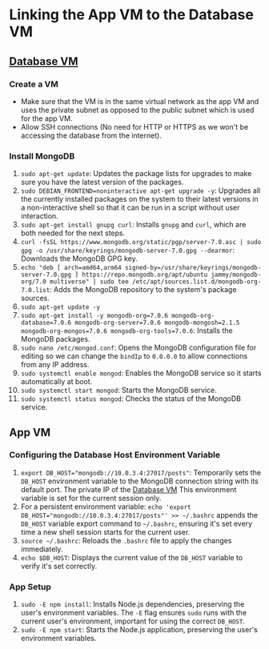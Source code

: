 # Linking the App VM to the Database VM

## [Database VM](#database-vm)

### Create a VM

-   Make sure that the VM is in the same virtual network as the app VM and uses the private subnet as opposed to the public subnet which is used for the app VM.
-   Allow SSH connections (No need for HTTP or HTTPS as we won't be accessing the database from the internet).

### Install MongoDB

1. `sudo apt-get update`: Updates the package lists for upgrades to make sure you have the latest version of the packages.
2. `sudo DEBIAN_FRONTEND=noninteractive apt-get upgrade -y`: Upgrades all the currently installed packages on the system to their latest versions in a non-interactive shell so that it can be run in a script without user interaction.
3. `sudo apt-get install gnupg curl`: Installs `gnupg` and `curl`, which are both needed for the next steps.
4. `curl -fsSL https://www.mongodb.org/static/pgp/server-7.0.asc | sudo gpg -o /usr/share/keyrings/mongodb-server-7.0.gpg --dearmor`: Downloads the MongoDB GPG key.
5. `echo "deb [ arch=amd64,arm64 signed-by=/usr/share/keyrings/mongodb-server-7.0.gpg ] https://repo.mongodb.org/apt/ubuntu jammy/mongodb-org/7.0 multiverse" | sudo tee /etc/apt/sources.list.d/mongodb-org-7.0.list`: Adds the MongoDB repository to the system's package sources.
6. `sudo apt-get update -y`
7. `sudo apt-get install -y mongodb-org=7.0.6 mongodb-org-database=7.0.6 mongodb-org-server=7.0.6 mongodb-mongosh=2.1.5 mongodb-org-mongos=7.0.6 mongodb-org-tools=7.0.6`: Installs the MongoDB packages.
8. `sudo nano /etc/mongod.conf`: Opens the MongoDB configuration file for editing so we can change the `bindIp` to `0.0.0.0` to allow connections from any IP address.
9. `sudo systemctl enable mongod`: Enables the MongoDB service so it starts automatically at boot.
10. `sudo systemctl start mongod`: Starts the MongoDB service.
11. `sudo systemctl status mongod`: Checks the status of the MongoDB service.

## App VM

### Configuring the Database Host Environment Variable

1. `export DB_HOST="mongodb://10.0.3.4:27017/posts"`: Temporarily sets the `DB_HOST` environment variable to the MongoDB connection string with its default port. The private IP of the [Database VM](#database-vm) This environment variable is set for the current session only.
2. For a persistent environment variable: `echo 'export DB_HOST="mongodb://10.0.3.4:27017/posts"' >> ~/.bashrc` appends the `DB_HOST` variable export command to `~/.bashrc`, ensuring it's set every time a new shell session starts for the current user.
3. `source ~/.bashrc`: Reloads the `.bashrc` file to apply the changes immediately.
4. `echo $DB_HOST`: Displays the current value of the `DB_HOST` variable to verify it's set correctly.

### App Setup

1. `sudo -E npm install`: Installs Node.js dependencies, preserving the user's environment variables. The `-E` flag ensures `sudo` runs with the current user's environment, important for using the correct `DB_HOST`.
2. `sudo -E npm start`: Starts the Node.js application, preserving the user's environment variables.
